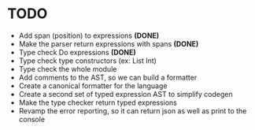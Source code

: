 # TODO

- Add span (position) to expressions __(DONE)__
- Make the parser return expressions with spans __(DONE)__
- Type check Do expressions __(DONE)__
- Type check type constructors (ex: List Int)
- Type check the whole module
- Add comments to the AST, so we can build a formatter
- Create a canonical formatter for the language
- Create a second set of typed expression AST to simplify codegen
- Make the type checker return typed expressions
- Revamp the error reporting, so it can return json as well as print to the console